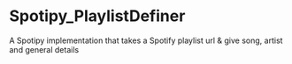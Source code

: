 # Spotipy_PlaylistDefiner
A Spotipy implementation that takes a Spotify playlist url &amp; give song, artist and general details
